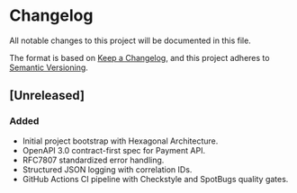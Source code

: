 # Changelog

All notable changes to this project will be documented in this file.

The format is based on [Keep a Changelog](https://keepachangelog.com/en/1.1.0/),
and this project adheres to [Semantic Versioning](https://semver.org/spec/v2.0.0.html).

## [Unreleased]
### Added
- Initial project bootstrap with Hexagonal Architecture.
- OpenAPI 3.0 contract-first spec for Payment API.
- RFC7807 standardized error handling.
- Structured JSON logging with correlation IDs.
- GitHub Actions CI pipeline with Checkstyle and SpotBugs quality gates.